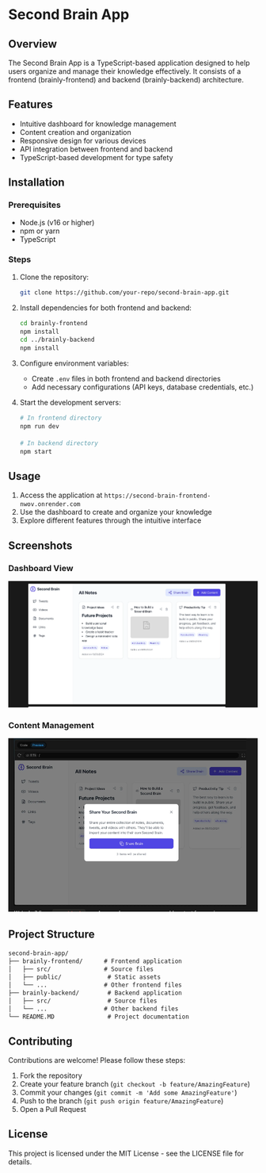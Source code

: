 # Second Brain App



## Overview

The Second Brain App is a TypeScript-based application designed to help users organize and manage their knowledge effectively. It consists of a frontend (brainly-frontend) and backend (brainly-backend) architecture.

## Features

- Intuitive dashboard for knowledge management
- Content creation and organization
- Responsive design for various devices
- API integration between frontend and backend
- TypeScript-based development for type safety

## Installation

### Prerequisites

- Node.js (v16 or higher)
- npm or yarn
- TypeScript

### Steps

1. Clone the repository:
   ```bash
   git clone https://github.com/your-repo/second-brain-app.git
   ```
2. Install dependencies for both frontend and backend:
   ```bash
   cd brainly-frontend
   npm install
   cd ../brainly-backend
   npm install
   ```
3. Configure environment variables:

   - Create `.env` files in both frontend and backend directories
   - Add necessary configurations (API keys, database credentials, etc.)

4. Start the development servers:

   ```bash
   # In frontend directory
   npm run dev

   # In backend directory
   npm start
   ```

## Usage

1. Access the application at `https://second-brain-frontend-nwov.onrender.com`
2. Use the dashboard to create and organize your knowledge
3. Explore different features through the intuitive interface

## Screenshots

### Dashboard View

![Dashboard](Dashboard.png)

### Content Management

![Content Management](Content.png)

## Project Structure

```
second-brain-app/
├── brainly-frontend/      # Frontend application
│   ├── src/               # Source files
│   ├── public/             # Static assets
│   └── ...                # Other frontend files
├── brainly-backend/        # Backend application
│   ├── src/                # Source files
│   └── ...                # Other backend files
└── README.MD               # Project documentation
```

## Contributing

Contributions are welcome! Please follow these steps:

1. Fork the repository
2. Create your feature branch (`git checkout -b feature/AmazingFeature`)
3. Commit your changes (`git commit -m 'Add some AmazingFeature'`)
4. Push to the branch (`git push origin feature/AmazingFeature`)
5. Open a Pull Request

## License

This project is licensed under the MIT License - see the LICENSE file for details.
